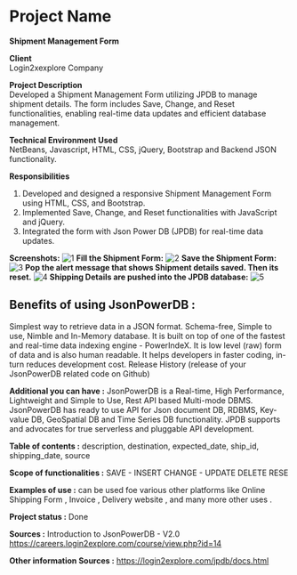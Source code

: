 # Project Name 
**Shipment Management Form**   </br>

**Client**  
Login2xexplore Company </br>

**Project Description** </br>
Developed a Shipment Management Form utilizing JPDB to manage shipment details. The form includes Save, Change, and Reset functionalities, enabling real-time data updates and efficient database management.  </br>

**Technical Environment Used** </br>
NetBeans, Javascript, HTML, CSS, jQuery, Bootstrap and Backend JSON functionality.  </br>

**Responsibilities** </br>
1. Developed and designed a responsive Shipment Management Form using HTML, CSS, and Bootstrap.  </br>
2. Implemented Save, Change, and Reset functionalities with JavaScript and jQuery.  </br>
3. Integrated the form with Json Power DB (JPDB) for real-time data updates.  </br>

**Screenshots:**
![1](https://github.com/user-attachments/assets/ff1ba945-8c18-4da0-9cc6-06696cfad047)
**Fill the Shipment Form:**
![2](https://github.com/user-attachments/assets/9f68e9c4-d59b-4605-a296-85854d420c52)
**Save the Shipment Form:**
![3](https://github.com/user-attachments/assets/b1e522da-6868-48d5-a739-e324da7beff2)
**Pop the alert message that shows Shipment details saved. Then its reset.**
![4](https://github.com/user-attachments/assets/2aa9fec7-1848-482b-88bd-0e2bb24f8388)
**Shipping Details are pushed into the JPDB database:**
![5](https://github.com/user-attachments/assets/8409dae1-1d8f-4437-bb8b-eb4f8c919e8a)

## Benefits of using JsonPowerDB : 
Simplest way to retrieve data in a JSON format. Schema-free, Simple to use, Nimble and In-Memory database. It is built on top of one of the fastest and real-time data indexing engine - PowerIndeX. It is low level (raw) form of data and is also human readable. It helps developers in faster coding, in-turn reduces development cost. Release History (release of your JsonPowerDB related code on Github)

**Additional you can have :** JsonPowerDB is a Real-time, High Performance, Lightweight and Simple to Use, Rest API based Multi-mode DBMS. JsonPowerDB has ready to use API for Json document DB, RDBMS, Key-value DB, GeoSpatial DB and Time Series DB functionality. JPDB supports and advocates for true serverless and pluggable API development.

**Table of contents :** description, destination, expected_date, ship_id, shipping_date, source 

**Scope of functionalities :** SAVE - INSERT CHANGE - UPDATE DELETE RESE

**Examples of use :** can be used foe various other platforms like Online Shipping Form , Invoice , Delivery website , and many more other uses .

**Project status :** Done

**Sources :** Introduction to JsonPowerDB - V2.0 https://careers.login2explore.com/course/view.php?id=14

**Other information Sources :** https://login2explore.com/jpdb/docs.html
